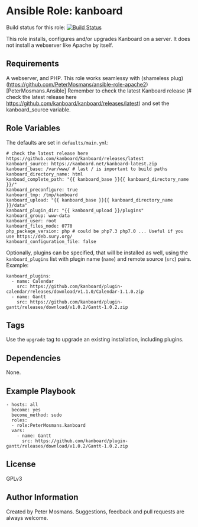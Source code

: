 Ansible Role: kanboard
=========

Build status for this role: [![Build Status](https://travis-ci.org/PeterMosmans/ansible-role-kanboard.svg)](https://travis-ci.org/PeterMosmans/ansible-role-kanboard)

This role installs, configures and/or upgrades Kanboard on a server. It does not
install a webserver like Apache by itself.

Requirements
------------

A webserver, and PHP. This role works seamlessy with (shameless plug) (https://github.com/PeterMosmans/ansible-role-apache2)[PeterMosmans.Ansible]
Remember to check the latest Kanboard release (# check the latest release here https://github.com/kanboard/kanboard/releases/latest) and set the kanboard_source variable. 

Role Variables
--------------

The defaults are set in `defaults/main.yml`:

```
# check the latest release here https://github.com/kanboard/kanboard/releases/latest
kanboard_source: https://kanboard.net/kanboard-latest.zip
kanboard_base: /var/www/ # last / is important to build paths
kanboard_directory_name: html
kanboad_complete_path: "{{ kanboard_base }}{{ kanboard_directory_name }}/"
kanboard_preconfigure: true
kanboard_tmp: /tmp/kanboard
kanboard_upload: "{{ kanboard_base }}{{ kanboard_directory_name }}/data"
kanboard_plugin_dir: "{{ kanboard_upload }}/plugins"
kanboard_group: www-data
kanboard_user: root
kanboard_files_mode: 0770
php_package_version: php # could be php7.3 php7.0 ... Useful if you use https://deb.sury.org/
kanboard_configuration_file: false
```


Optionally, plugins can be specified, that will be installed as well, using the
`kanboard_plugins` list with plugin name (`name`) and remote source (`src`) pairs. Example:
```
kanboard_plugins:
  - name: Calendar
    src: https://github.com/kanboard/plugin-calendar/releases/download/v1.1.0/Calendar-1.1.0.zip
  - name: Gantt
    src: https://github.com/kanboard/plugin-gantt/releases/download/v1.0.2/Gantt-1.0.2.zip
```

Tags
----
Use the `upgrade` tag to upgrade an existing installation, including plugins.


Dependencies
------------

None.


Example Playbook
----------------

```
- hosts: all
  become: yes
  become_method: sudo
  roles:
  - role:PeterMosmans.kanboard
  vars:
    - name: Gantt
      src: https://github.com/kanboard/plugin-gantt/releases/download/v1.0.2/Gantt-1.0.2.zip
```

License
-------

GPLv3


Author Information
------------------

Created by Peter Mosmans. Suggestions, feedback and pull requests are always welcome.
